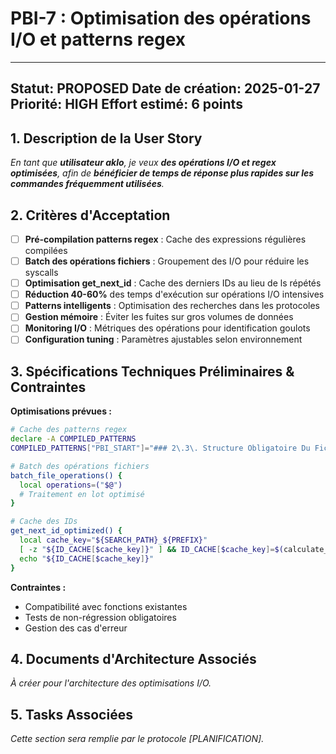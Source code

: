 # PBI-7 : Optimisation des opérations I/O et patterns regex

---
**Statut:** PROPOSED
**Date de création:** 2025-01-27
**Priorité:** HIGH
**Effort estimé:** 6 points
---

## 1. Description de la User Story

_En tant que **utilisateur aklo**, je veux **des opérations I/O et regex optimisées**, afin de **bénéficier de temps de réponse plus rapides sur les commandes fréquemment utilisées**._

## 2. Critères d'Acceptation

- [ ] **Pré-compilation patterns regex** : Cache des expressions régulières compilées
- [ ] **Batch des opérations fichiers** : Groupement des I/O pour réduire les syscalls
- [ ] **Optimisation get_next_id** : Cache des derniers IDs au lieu de ls répétés
- [ ] **Réduction 40-60%** des temps d'exécution sur opérations I/O intensives
- [ ] **Patterns intelligents** : Optimisation des recherches dans les protocoles
- [ ] **Gestion mémoire** : Éviter les fuites sur gros volumes de données
- [ ] **Monitoring I/O** : Métriques des opérations pour identification goulots
- [ ] **Configuration tuning** : Paramètres ajustables selon environnement

## 3. Spécifications Techniques Préliminaires & Contraintes

**Optimisations prévues :**
```bash
# Cache des patterns regex
declare -A COMPILED_PATTERNS
COMPILED_PATTERNS["PBI_START"]="### 2\.3\. Structure Obligatoire Du Fichier PBI"

# Batch des opérations fichiers
batch_file_operations() {
  local operations=("$@")
  # Traitement en lot optimisé
}

# Cache des IDs
get_next_id_optimized() {
  local cache_key="${SEARCH_PATH}_${PREFIX}"
  [ -z "${ID_CACHE[$cache_key]}" ] && ID_CACHE[$cache_key]=$(calculate_next_id)
  echo "${ID_CACHE[$cache_key]}"
}
```

**Contraintes :**
- Compatibilité avec fonctions existantes
- Tests de non-régression obligatoires
- Gestion des cas d'erreur

## 4. Documents d'Architecture Associés

_À créer pour l'architecture des optimisations I/O._

## 5. Tasks Associées

_Cette section sera remplie par le protocole [PLANIFICATION]._